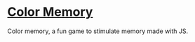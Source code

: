 # [Color Memory](/https://abacaxiguy.github.io/color-memory/)
Color memory, a fun game to stimulate memory made with JS.
